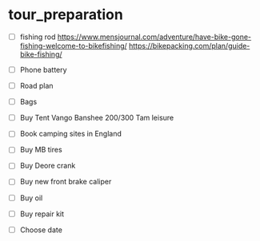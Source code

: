# tour_preparation
- [ ] fishing rod
https://www.mensjournal.com/adventure/have-bike-gone-fishing-welcome-to-bikefishing/
https://bikepacking.com/plan/guide-bike-fishing/
- [ ] Phone battery
- [ ] Road plan
- [ ] Bags
- [ ] Buy Tent
Vango Banshee 200/300
Tam leisure
- [ ] Book camping sites in England
- [ ] Buy MB tires
- [ ] Buy Deore crank
- [ ] Buy new front brake caliper
- [ ] Buy oil
- [ ] Buy repair kit
- [ ] Choose date

